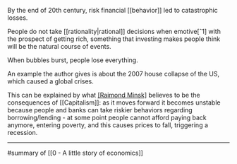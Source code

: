 By the end of 20th century, risk financial [[behavior]] led to catastrophic losses.

People do not take [[rationality|rational]] decisions when emotive[ˆ1] with the prospect of getting rich, something that investing makes people think will be the natural course of events.

When bubbles burst, people lose everything.

An example the author gives is about the 2007 house collapse of the US, which caused a global crises.

This can be explained by what [[Raimond Minsk]](?) believes to be the consequences of [[Capitalism]]: as it moves forward it becomes unstable because people and banks can take riskier behaviors regarding borrowing/lending - at some point people cannot afford paying back anymore, entering poverty, and this causes prices to fall, triggering a recession.

---

#summary  of [[0 - A little story of economics]]

[^1]: [[Negotiaions are not fully rational]]